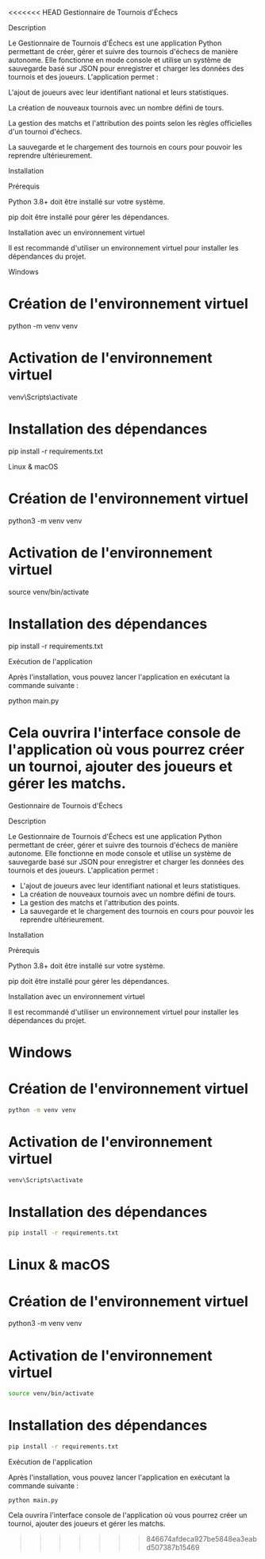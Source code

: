 <<<<<<< HEAD
Gestionnaire de Tournois d'Échecs

Description

Le Gestionnaire de Tournois d'Échecs est une application Python permettant de créer, gérer et suivre des tournois d'échecs de manière autonome. Elle fonctionne en mode console et utilise un système de sauvegarde basé sur JSON pour enregistrer et charger les données des tournois et des joueurs. L'application permet :

L'ajout de joueurs avec leur identifiant national et leurs statistiques.

La création de nouveaux tournois avec un nombre défini de tours.

La gestion des matchs et l'attribution des points selon les règles officielles d'un tournoi d'échecs.

La sauvegarde et le chargement des tournois en cours pour pouvoir les reprendre ultérieurement.

Installation

Prérequis

Python 3.8+ doit être installé sur votre système.

pip doit être installé pour gérer les dépendances.

Installation avec un environnement virtuel

Il est recommandé d'utiliser un environnement virtuel pour installer les dépendances du projet.

Windows

# Création de l'environnement virtuel

python -m venv venv

# Activation de l'environnement virtuel

venv\Scripts\activate

# Installation des dépendances

pip install -r requirements.txt

Linux & macOS

# Création de l'environnement virtuel

python3 -m venv venv

# Activation de l'environnement virtuel

source venv/bin/activate

# Installation des dépendances

pip install -r requirements.txt

Exécution de l'application

Après l'installation, vous pouvez lancer l'application en exécutant la commande suivante :

python main.py

Cela ouvrira l'interface console de l'application où vous pourrez créer un tournoi, ajouter des joueurs et gérer les matchs.
=======
Gestionnaire de Tournois d'Échecs

Description

Le Gestionnaire de Tournois d'Échecs est une application Python permettant de créer, gérer et suivre des tournois d'échecs de manière autonome. Elle fonctionne en mode console et utilise un système de sauvegarde basé sur JSON pour enregistrer et charger les données des tournois et des joueurs. L'application permet :

- L'ajout de joueurs avec leur identifiant national et leurs statistiques.
- La création de nouveaux tournois avec un nombre défini de tours.
- La gestion des matchs et l'attribution des points.
- La sauvegarde et le chargement des tournois en cours pour pouvoir les reprendre ultérieurement.

Installation

Prérequis

Python 3.8+ doit être installé sur votre système.

pip doit être installé pour gérer les dépendances.

Installation avec un environnement virtuel

Il est recommandé d'utiliser un environnement virtuel pour installer les dépendances du projet.

# Windows

# Création de l'environnement virtuel
   ```bash
python -m venv venv
   ```
# Activation de l'environnement virtuel
   ```bash
venv\Scripts\activate
   ```
# Installation des dépendances
   ```bash
pip install -r requirements.txt
   ```
# Linux & macOS

# Création de l'environnement virtuel

python3 -m venv venv

# Activation de l'environnement virtuel
   ```bash
source venv/bin/activate
   ```
# Installation des dépendances
   ```bash
pip install -r requirements.txt
   ```
Exécution de l'application

Après l'installation, vous pouvez lancer l'application en exécutant la commande suivante :
   ```
python main.py
   ```
Cela ouvrira l'interface console de l'application où vous pourrez créer un tournoi, ajouter des joueurs et gérer les matchs.
>>>>>>> 846674afdeca927be5848ea3eabd507387b15469
